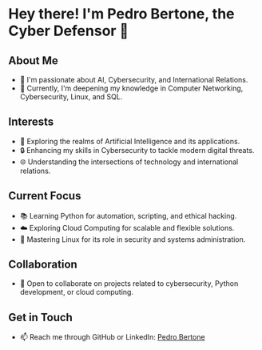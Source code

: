 # Hey there! I'm Pedro Bertone, the Cyber Defensor 👋

## About Me
- 👀 I'm passionate about AI, Cybersecurity, and International Relations.
- 🌱 Currently, I'm deepening my knowledge in Computer Networking, Cybersecurity, Linux, and SQL.


## Interests
- 🧠 Exploring the realms of Artificial Intelligence and its applications.
- 🔒 Enhancing my skills in Cybersecurity to tackle modern digital threats.
- 🌐 Understanding the intersections of technology and international relations.

## Current Focus
- 📚 Learning Python for automation, scripting, and ethical hacking.
- ☁️ Exploring Cloud Computing for scalable and flexible solutions.
- 🐧 Mastering Linux for its role in security and systems administration.

## Collaboration
- 💞️ Open to collaborate on projects related to cybersecurity, Python development, or cloud computing.

## Get in Touch
- 📫 Reach me through GitHub or LinkedIn: [Pedro Bertone](https://github.com/PedroBertone)
